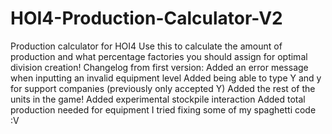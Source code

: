 # HOI4-Production-Calculator-V2
Production calculator for HOI4
Use this to calculate the amount of production and what percentage factories you should assign for optimal division creation!
Changelog from first version:
Added an error message when inputting an invalid equipment level
Added being able to type Y and y for support companies (previously only accepted Y)
Added the rest of the units in the game!
Added experimental stockpile interaction
Added total production needed for equipment
I tried fixing some of my spaghetti code :V
